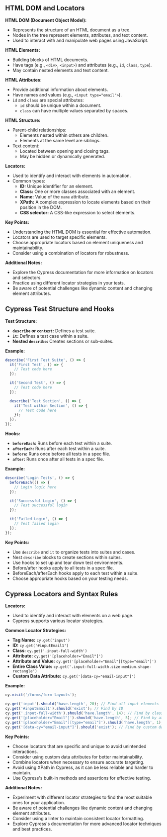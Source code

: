 ## HTML DOM and Locators

**HTML DOM (Document Object Model):**

* Represents the structure of an HTML document as a tree.
* Nodes in the tree represent elements, attributes, and text content.
* Used to interact with and manipulate web pages using JavaScript.

**HTML Elements:**

* Building blocks of HTML documents.
* Have tags (e.g., `<div>`, `<input>`) and attributes (e.g., `id`, `class`, `type`).
* May contain nested elements and text content.

**HTML Attributes:**

* Provide additional information about elements.
* Have names and values (e.g., `<input type="email">`).
* `id` and `class` are special attributes:
    * `id` should be unique within a document.
    * `class` can have multiple values separated by spaces.

**HTML Structure:**

* Parent-child relationships:
    * Elements nested within others are children.
    * Elements at the same level are siblings.
* Text content:
    * Located between opening and closing tags.
    * May be hidden or dynamically generated.

**Locators:**

* Used to identify and interact with elements in automation.
* Common types:
    * **ID:** Unique identifier for an element.
    * **Class:** One or more classes associated with an element.
    * **Name:** Value of the `name` attribute.
    * **XPath:** A complex expression to locate elements based on their position in the DOM.
    * **CSS selector:** A CSS-like expression to select elements.

**Key Points:**

* Understanding the HTML DOM is essential for effective automation.
* Locators are used to target specific elements.
* Choose appropriate locators based on element uniqueness and maintainability.
* Consider using a combination of locators for robustness.

**Additional Notes:**

* Explore the Cypress documentation for more information on locators and selectors.
* Practice using different locator strategies in your tests.
* Be aware of potential challenges like dynamic content and changing element attributes.


## Cypress Test Structure and Hooks

**Test Structure:**

* **`describe` or `context`:** Defines a test suite.
* **`it`:** Defines a test case within a suite.
* **Nested `describe`:** Creates sections or sub-suites.

**Example:**

```javascript
describe('First Test Suite', () => {
  it('First Test', () => {
    // Test code here
  });

  it('Second Test', () => {
    // Test code here
  });

  describe('Test Section', () => {
    it('Test within Section', () => {
      // Test code here
    });
  });
});
```

**Hooks:**

* **`beforeEach`:** Runs before each test within a suite.
* **`afterEach`:** Runs after each test within a suite.
* **`before`:** Runs once before all tests in a spec file.
* **`after`:** Runs once after all tests in a spec file.

**Example:**

```javascript
describe('Login Tests', () => {
  beforeEach(() => {
    // Login logic here
  });

  it('Successful Login', () => {
    // Test successful login
  });

  it('Failed Login', () => {
    // Test failed login
  });
});
```

**Key Points:**

* Use `describe` and `it` to organize tests into suites and cases.
* Nest `describe` blocks to create sections within suites.
* Use hooks to set up and tear down test environments.
* Before/after hooks apply to all tests in a spec file.
* BeforeEach/afterEach hooks apply to each test within a suite.
* Choose appropriate hooks based on your testing needs.

## Cypress Locators and Syntax Rules

**Locators:**

* Used to identify and interact with elements on a web page.
* Cypress supports various locator strategies.

**Common Locator Strategies:**

* **Tag Name:** `cy.get('input')`
* **ID:** `cy.get('#inputEmail1')`
* **Class:** `cy.get('.input-full-width')`
* **Attribute:** `cy.get('[placeholder="Email"]')`
* **Attribute and Value:** `cy.get('[placeholder="Email"][type="email"]')`
* **Entire Class Value:** `cy.get('.input-full-width.size-medium.shape-rectangle')`
* **Custom Data Attribute:** `cy.get('[data-cy="email-input"]')`

**Example:**

```javascript
cy.visit('/forms/form-layouts');

cy.get('input').should('have.length', 20); // Find all input elements
cy.get('#inputEmail1').should('exist'); // Find by ID
cy.get('.input-full-width').should('have.length', 14); // Find by class
cy.get('[placeholder="Email"]').should('have.length', 5); // Find by attribute
cy.get('[placeholder="Email"][type="email"]').should('have.length', 1); // Find by multiple attributes
cy.get('[data-cy="email-input"]').should('exist'); // Find by custom data attribute
```

**Key Points:**

* Choose locators that are specific and unique to avoid unintended interactions.
* Consider using custom data attributes for better maintainability.
* Combine locators when necessary to ensure accurate targeting.
* Avoid using XPath in Cypress, as it can be less reliable and harder to maintain.
* Use Cypress's built-in methods and assertions for effective testing.

**Additional Notes:**

* Experiment with different locator strategies to find the most suitable ones for your application.
* Be aware of potential challenges like dynamic content and changing element attributes.
* Consider using a linter to maintain consistent locator formatting.
* Explore Cypress's documentation for more advanced locator techniques and best practices.
